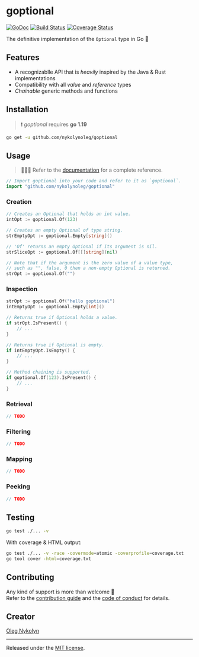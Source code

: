 # goptional

[![GoDoc][doc-img]][doc] [![Build Status][ci-img]][ci] [![Coverage Status][cov-img]][cov]

The definitive implementation of the `Optional` type in Go 🚀

## Features

- A recognizablle API that is *heavily* inspired by the Java & Rust implementations
- Compatibility with all *value* and *reference* types
- *Chainable* generic methods and functions

## Installation

> ❗️ *goptional* requires **go 1.19**

```bash
go get -u github.com/nykolynoleg/goptional
```

## Usage

> 👨🏻‍💻 Refer to the [documentation](https://pkg.go.dev/github.com/nykolynoleg/goptional) for a complete reference.

```go
// Import goptional into your code and refer to it as `goptional`.
import "github.com/nykolynoleg/goptional"
```

### Creation

```go
// Creates an Optional that holds an int value.
intOpt := goptional.Of(123)

// Creates an empty Optional of type string.
strEmptyOpt := goptional.Empty[string]()

// 'Of' returns an empty Optional if its argument is nil.
strSliceOpt := goptional.Of[[]string](nil)

// Note that if the argument is the zero value of a value type,
// such as "", false, 0 then a non-empty Optional is returned.
strOpt := goptional.Of("")
```

### Inspection

```go
strOpt := goptional.Of("hello goptional")
intEmptyOpt := goptional.Empty[int]()

// Returns true if Optional holds a value.
if strOpt.IsPresent() {
    // ...
}

// Returns true if Optional is empty.
if intEmptyOpt.IsEmpty() {
    // ...
}

// Method chaining is supported.
if goptional.Of(123).IsPresent() {
    // ...
}
```

### Retrieval

```go
// TODO
```

### Filtering

```go
// TODO
```

### Mapping

```go
// TODO
```

### Peeking

```go
// TODO
```

## Testing

```bash
go test ./... -v
```

With coverage & HTML output:

```bash
go test ./... -v -race -covermode=atomic -coverprofile=coverage.txt
go tool cover -html=coverage.txt
```

## Contributing

Any kind of support is more than welcome 🤝  
Refer to the [contribution guide](CONTRIBUTING.md) and the [code of conduct](CODE_OF_CONDUCT.md) for details.

## Creator

[Oleg Nykolyn](https://linktr.ee/lgnk)

---

Released under the [MIT license](LICENSE.txt).

[doc-img]: https://pkg.go.dev/badge/github.com/nykolynoleg/goptional
[doc]: https://pkg.go.dev/github.com/nykolynoleg/goptional
[ci-img]: https://github.com/nykolynoleg/goptional/actions/workflows/go.yml/badge.svg
[ci]: https://github.com/nykolynoleg/goptional/actions/workflows/go.yml
[cov-img]: https://codecov.io/gh/nykolynoleg/goptional/branch/master/graph/badge.svg
[cov]: https://codecov.io/gh/nykolynoleg/goptional
